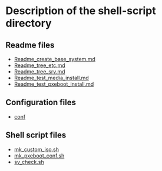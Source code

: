 # **Description of the shell-script directory**  
  
## **Readme files**  
  
* [Readme_create_base_system.md](./Readme_create_base_system.md "Create base system")  
* [Readme_tree_etc.md](./Readme_tree_etc.md "Linux server tree diagram /etc/ (developed for debian)")  
* [Readme_tree_srv.md](./Readme_tree_srv.md "Linux server tree diagram /srv/ (developed for debian)")  
* [Readme_test_media_install.md](./Readme_test_media_install.md "Testing the installation from DVD media")  
* [Readme_test_pxeboot_install.md](./Readme_test_pxeboot_install.md "Testing the installation from pxeboot")  
  
## **Configuration files**  
  
* [conf](./conf/)
  
## **Shell script files**  
  
* [mk_custom_iso.sh](./mk_custom_iso.sh "custom iso image creation shell")  
* [mk_pxeboot_conf.sh](./mk_pxeboot_conf.sh "pxeboot configuration shell")  
* [sv_check.sh](./sv_check.sh "post-installation test shell")  
  
